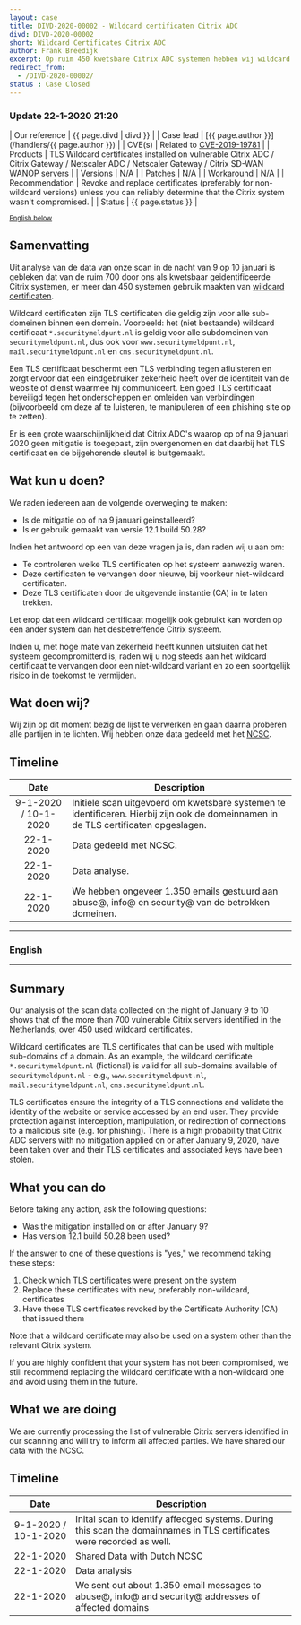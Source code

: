 ```yaml
---
layout: case
title: DIVD-2020-00002 - Wildcard certificaten Citrix ADC
divd: DIVD-2020-00002
short: Wildcard Certificates Citrix ADC
author: Frank Breedijk
excerpt: Op ruim 450 kwetsbare Citrix ADC systemen hebben wij wildcard certificaten aangetroffen / We have found over 450 vulnerable Citrix ADC that used wildcard certificates
redirect_from:
  - /DIVD-2020-00002/
status : Case Closed
---
```


### Update 22-1-2020 21:20

| Our reference | {{ page.divd | divd }} |
| Case lead | [{{ page.author }}](/handlers/{{ page.author }})  |
| CVE(s) | Related to [CVE-2019-19781](https://cve.mitre.org/cgi-bin/cvename.cgi?name=CVE-2019-19781) |
| Products | TLS Wildcard certificates installed on vulnerable Citrix ADC / Citrix Gateway / Netscaler ADC / Netscaler Gateway / Citrix SD-WAN WANOP servers |
| Versions | N/A |
| Patches | N/A |
| Workaround | N/A |
| Recommendation | Revoke and replace certificates (preferably for non-wildcard versions) unless you can reliably determine that the Citrix system wasn't compromised. |
| Status | {{ page.status }} |

<small>[English below](#english)</small>


## Samenvatting

Uit analyse van de data van onze scan in de nacht van 9 op 10 januari is gebleken dat van de ruim 700 door ons als kwetsbaar geidentificeerde Citrix systemen, er meer dan 450 systemen gebruik maakten van [wildcard certificaten](https://en.wikipedia.org/wiki/Wildcard_certificate).

Wildcard certificaten zijn TLS certificaten die geldig zijn voor alle sub-domeinen binnen een domein. Voorbeeld: het (niet bestaande) wildcard certificaat `*.securitymeldpunt.nl` is geldig voor alle subdomeinen van `securitymeldpunt.nl`, dus ook voor `www.securitymeldpunt.nl`, `mail.securitymeldpunt.nl` en `cms.securitymeldpunt.nl`.

Een TLS certificaat beschermt een TLS verbinding tegen afluisteren en zorgt ervoor dat een eindgebruiker zekerheid heeft over de identiteit van de website of dienst waarmee hij communiceert. Een goed TLS certificaat beveiligd tegen het onderscheppen en omleiden van verbindingen (bijvoorbeeld om deze af te luisteren, te manipuleren of een phishing site op te zetten).

Er is een grote waarschijnlijkheid dat Citrix ADC's waarop op of na 9 januari 2020 geen mitigatie is toegepast, zijn overgenomen en dat daarbij het TLS certificaat en de bijgehorende sleutel is buitgemaakt.

## Wat kun u doen?

We raden iedereen aan de volgende overweging te maken:
* Is de mitigatie op of na 9 januari geinstalleerd?
* Is er gebruik gemaakt van versie 12.1 build 50.28?

Indien het antwoord op een van deze vragen ja is, dan raden wij u aan om:
* Te controleren welke TLS certificaten op het systeem aanwezig waren.
* Deze certificaten te vervangen door nieuwe, bij voorkeur niet-wildcard certificaten.
* Deze TLS certificaten door de uitgevende instantie (CA) in te laten trekken.

Let erop dat een wildcard certificaat mogelijk ook gebruikt kan worden op een ander system dan het desbetreffende Citrix systeem.

Indien u, met hoge mate van zekerheid heeft kunnen uitsluiten dat het systeem gecompromitterd is, raden wij u nog steeds aan het wildcard certificaat te vervangen door een niet-wildcard variant en zo een soortgelijk risico in de toekomst te vermijden.

## Wat doen wij?

Wij zijn op dit moment bezig de lijst te verwerken en gaan daarna proberen alle partijen in te lichten. Wij hebben onze data gedeeld met het [NCSC](https://www.ncsc.nl).

## Timeline

| Date  | Description |
|:-----:|-------------|
| 9-1-2020 / 10-1-2020 | Initiele scan uitgevoerd om kwetsbare systemen te identificeren. Hierbij zijn ook de domeinnamen in de TLS certificaten opgeslagen. |
| 22-1-2020 | Data gedeeld met NCSC. |
| 22-1-2020 | Data analyse. |
| 22-1-2020 | We hebben ongeveer 1.350 emails gestuurd aan abuse@, info@ en security@ van de betrokken domeinen. |

<hr>

### <a name="english"></a>English
<hr>

## Summary

Our analysis of the scan data collected on the night of January 9 to 10 shows that of the more than 700 vulnerable Citrix servers identified in the Netherlands, over 450 used wildcard certificates.

Wildcard certificates are TLS certificates that can be used with multiple sub-domains of a domain. As an example, the wildcard certificate `*.securitymeldpunt.nl` (fictional) is valid for all sub-domains available of `securitymeldpunt.nl` - e.g., `www.securitymeldpunt.nl`, `mail.securitymeldpunt.nl`, `cms.securitymeldpunt.nl`.

TLS certificates ensure the integrity of a TLS connections and validate the identity of the website or service accessed by an end user. They provide protection against interception, manipulation, or redirection of connections to a malicious site (e.g. for phishing).
There is a high probability that Citrix ADC servers with no mitigation applied on or after January 9, 2020, have been taken over and their TLS certificates and associated keys have been stolen.

## What you can do

Before taking any action, ask the following questions:
* Was the mitigation installed on or after January 9?
* Has version 12.1 build 50.28 been used?

If the answer to one of these questions is "yes," we recommend taking these steps:
1. Check which TLS certificates were present on the system
2. Replace these certificates with new, preferably non-wildcard, certificates
3. Have these TLS certificates revoked by the Certificate Authority (CA) that issued them

Note that a wildcard certificate may also be used on a system other than the relevant Citrix system.

If you are highly confident that your system has not been compromised, we still recommend replacing the wildcard certificate with a non-wildcard one and avoid using them in the future.

## What we are doing

We are currently processing the list of vulnerable Citrix servers identified in our scanning and will try to inform all affected parties. We have shared our data with the NCSC.

## Timeline


| Date  | Description |
|:-----:|-------------|
| 9-1-2020 / 10-1-2020 | Inital scan to identify affecged systems. During this scan the domainnames in TLS certificates were recorded as well.  |
| 22-1-2020 | Shared Data with Dutch NCSC |
| 22-1-2020 | Data analysis |
| 22-1-2020 | We sent out about 1.350 email messages to abuse@, info@ and security@ addresses of affected domains |
